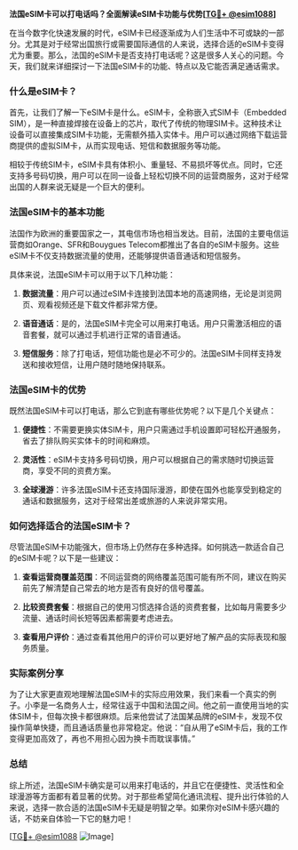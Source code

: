 **法国eSIM卡可以打电话吗？全面解读eSIM卡功能与优势[[TG💪+ @esim1088](https://t.me/s/esim1088)]**

在当今数字化快速发展的时代，eSIM卡已经逐渐成为人们生活中不可或缺的一部分。尤其是对于经常出国旅行或需要国际通信的人来说，选择合适的eSIM卡变得尤为重要。那么，法国的eSIM卡是否支持打电话呢？这是很多人关心的问题。今天，我们就来详细探讨一下法国eSIM卡的功能、特点以及它能否满足通话需求。

### 什么是eSIM卡？

首先，让我们了解一下eSIM卡是什么。eSIM卡，全称嵌入式SIM卡（Embedded SIM），是一种直接焊接在设备上的芯片，取代了传统的物理SIM卡。这种技术让设备可以直接集成SIM卡功能，无需额外插入实体卡。用户可以通过网络下载运营商提供的虚拟SIM卡，从而实现电话、短信和数据服务等功能。

相较于传统SIM卡，eSIM卡具有体积小、重量轻、不易损坏等优点。同时，它还支持多号码切换，用户可以在同一设备上轻松切换不同的运营商服务，这对于经常出国的人群来说无疑是一个巨大的便利。

### 法国eSIM卡的基本功能

法国作为欧洲的重要国家之一，其电信市场也相当发达。目前，法国的主要电信运营商如Orange、SFR和Bouygues Telecom都推出了各自的eSIM卡服务。这些eSIM卡不仅支持数据流量的使用，还能够提供语音通话和短信服务。

具体来说，法国eSIM卡可以用于以下几种功能：

1. **数据流量**：用户可以通过eSIM卡连接到法国本地的高速网络，无论是浏览网页、观看视频还是下载文件都非常方便。
   
2. **语音通话**：是的，法国eSIM卡完全可以用来打电话。用户只需激活相应的语音套餐，就可以通过手机进行正常的语音通话。
   
3. **短信服务**：除了打电话，短信功能也是必不可少的。法国eSIM卡同样支持发送和接收短信，让用户随时随地保持联系。

### 法国eSIM卡的优势

既然法国eSIM卡可以打电话，那么它到底有哪些优势呢？以下是几个关键点：

1. **便捷性**：不需要更换实体SIM卡，用户只需通过手机设置即可轻松开通服务，省去了排队购买实体卡的时间和麻烦。
   
2. **灵活性**：eSIM卡支持多号码切换，用户可以根据自己的需求随时切换运营商，享受不同的资费方案。
   
3. **全球漫游**：许多法国eSIM卡还支持国际漫游，即使在国外也能享受到稳定的通话和数据服务，这对于经常出差或旅游的人来说非常实用。

### 如何选择适合的法国eSIM卡？

尽管法国eSIM卡功能强大，但市场上仍然存在多种选择。如何挑选一款适合自己的eSIM卡呢？以下是一些建议：

1. **查看运营商覆盖范围**：不同运营商的网络覆盖范围可能有所不同，建议在购买前先了解清楚自己常去的地方是否有良好的信号覆盖。
   
2. **比较资费套餐**：根据自己的使用习惯选择合适的资费套餐，比如每月需要多少流量、通话时间长短等因素都需要考虑进去。
   
3. **查看用户评价**：通过查看其他用户的评价可以更好地了解产品的实际表现和服务质量。

### 实际案例分享

为了让大家更直观地理解法国eSIM卡的实际应用效果，我们来看一个真实的例子。小李是一名商务人士，经常往返于中国和法国之间。他之前一直使用当地的实体SIM卡，但每次换卡都很麻烦。后来他尝试了法国某品牌的eSIM卡，发现不仅操作简单快捷，而且通话质量也非常稳定。他说：“自从用了eSIM卡后，我的工作变得更加高效了，再也不用担心因为换卡而耽误事情。”

### 总结

综上所述，法国eSIM卡确实是可以用来打电话的，并且它在便捷性、灵活性和全球漫游等方面都有着显著的优势。对于那些希望简化通讯流程、提升出行体验的人来说，选择一款合适的法国eSIM卡无疑是明智之举。如果你对eSIM卡感兴趣的话，不妨亲自体验一下它的魅力吧！

[[TG💪+ @esim1088](https://t.me/s/esim1088) ![Image](https://i.postimg.cc/4NQfJmqS/Snipaste-2025-05-13-00-14-12.png)]